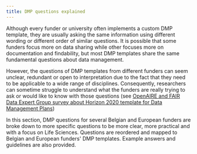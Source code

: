 ```yaml
---
title: DMP questions explained
---
```


Although every funder or university often implements a custom DMP template, they are usually asking the same information using different wording or different order of similar questions. It is possible that some funders focus more on data sharing while other focuses more on documentation and findability, but most DMP templates share the same fundamental questions about data management.

However, the questions of DMP templates from different funders can seem unclear, redundant or open to interpretation due to the fact that they need to be applicable to a wide range of disciplines. Consequently, researchers can sometime struggle to understand what the funders are really trying to ask or would like to know with those questions (see [OpenAIRE and FAIR Data Expert Group survey about Horizon 2020 template for Data Management Plans](https://zenodo.org/record/1120245#.YymZfy8RoUs))

In this section, DMP questions for several Belgian and European funders are broke down to more specific questions to be more clear, more practical and with a focus on Life Sciences. Questions are reordered and mapped to Belgian and European funders' DMP templates. Example answers and guidelines are also provided.
